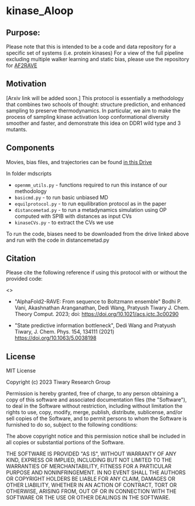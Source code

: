 # kinase_Aloop

## Purpose:
Please note that this is intended to be a code and data repository for a specific set of systems (i.e. protein kinases)
For a view of the full pipeline excluding multiple walker learning and static bias, please use the repository for [AF2RAVE](https://github.com/tiwarylab/alphafold2rave/)

## Motivation
[Arxiv link will be added soon.]
This protocol is essentially a methodology that combines two schools of thought: structure prediction, and enhanced sampling to preserve thermodynamics.
In particular, we aim to make the process of sampling kinase activation loop conformational diversity smoother and faster, and demonstrate this idea on DDR1 wild type and 3 mutants.

## Components

Movies, bias files, and trajectories can be found [in this Drive](https://drive.google.com/drive/folders/1XyCVlFqbUwnPY3J1f1P36W4E4e-AeOiI)

In folder mdscripts
* `openmm_utils.py` - functions required to run this instance of our methodology
* `basicmd.py` - to run basic unbiased MD
* `equilprotocol.py` - to run equilibration protocol as in the paper
* `distancemetad.py` - to run a metadynamics simulation using OP computed with SPIB with distances as input CVs
* `kinaseCVs.py` - to extract the CVs we use

To run the code, biases need to be downloaded from the drive linked above and run with the code in distancemetad.py

## Citation

Please cite the following reference if using this protocol with or without the provided code:

<<add arxiv link soon>>

* "AlphaFold2-RAVE: From sequence to Boltzmann ensemble"
Bodhi P. Vani, Akashnathan Aranganathan, Dedi Wang, Pratyush Tiwary
J. Chem. Theory Comput. 2023; doi: https://doi.org/10.1021/acs.jctc.3c00290

* "State predictive information bottleneck", Dedi Wang and Pratyush Tiwary, J. Chem. Phys. 154, 134111 (2021) https://doi.org/10.1063/5.0038198



## License

MIT License

Copyright (c) 2023 Tiwary Research Group

Permission is hereby granted, free of charge, to any person obtaining a copy of this software and associated documentation files (the "Software"), to deal in the Software without restriction, including without limitation the rights to use, copy, modify, merge, publish, distribute, sublicense, and/or sell copies of the Software, and to permit persons to whom the Software is furnished to do so, subject to the following conditions:

The above copyright notice and this permission notice shall be included in all copies or substantial portions of the Software.

THE SOFTWARE IS PROVIDED "AS IS", WITHOUT WARRANTY OF ANY KIND, EXPRESS OR IMPLIED, INCLUDING BUT NOT LIMITED TO THE WARRANTIES OF MERCHANTABILITY, FITNESS FOR A PARTICULAR PURPOSE AND NONINFRINGEMENT. IN NO EVENT SHALL THE AUTHORS OR COPYRIGHT HOLDERS BE LIABLE FOR ANY CLAIM, DAMAGES OR OTHER LIABILITY, WHETHER IN AN ACTION OF CONTRACT, TORT OR OTHERWISE, ARISING FROM, OUT OF OR IN CONNECTION WITH THE SOFTWARE OR THE USE OR OTHER DEALINGS IN THE SOFTWARE.
